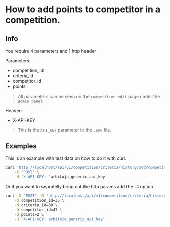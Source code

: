 # How to add points to competitor in a competition.

## Info
You require 4 parameters and 1 http header

Parameters:
  - competition_id
  - criteria_id
  - competitor_id
  - points
> All parameters can be seen on the `competition edit` page under the `admin panel`

Header:
  - X-API-KEY
> This is the `API_KEY` parameter in the `.env` file.

## Examples
This is an example with test data on how to do it with curl.
```bash
curl 'http://localhost/api/v1/competition/criteria/history/add?competition_id=35&criteria_id=30&competitor_id=47&points=2' \
    -X 'POST' \
    -H 'X-API-KEY: 'arbitaja_generic_api_key'
```
Or if you want to sepratelly bring out the http params add the `-G` option
```bash 
curl -X 'POST' -G 'http://localhost/api/v1/competition/criteria/history/add' \
    -d competition_id=35 \
    -d criteria_id=30 \
    -d competitor_id=47 \
    -d points=2 \
    -H 'X-API-KEY: arbitaja_generic_api_key'
```